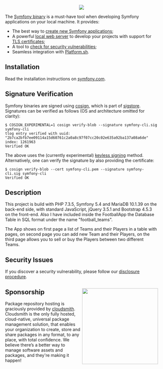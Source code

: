 <p align="center"><a href="https://symfony.com" target="_blank">
    <img src="https://symfony.com/logos/symfony_black_02.svg">
</a></p>

The [Symfony binary][1] is a must-have tool when developing Symfony applications
on your local machine. It provides:

* The best way to [create new Symfony applications][2];
* A powerful [local web server][3] to develop your projects with support for [TLS certificates][4];
* A tool to [check for security vulnerabilities][5];
* Seamless integration with [Platform.sh][6].

Installation
------------

Read the installation instructions on [symfony.com][7].

Signature Verification
----------------------

Symfony binaries are signed using [cosign][8], which is part of [sigstore][9].
Signatures can be verified as follows (OS and architecture omitted for clarity):

```console
$ COSIGN_EXPERIMENTAL=1 cosign verify-blob --signature symfony-cli.sig symfony-cli
tlog entry verified with uuid: "2b7ca2bfb7ee09114a15d60761c2a0a8c97f07cc20c02e635a92ba137a08a6de" index: 1261963
Verified OK
```

The above uses the (currently experimental) [keyless signing][10] method.
Alternatively, one can verify the signature by also providing the certificate:

```console
$ cosign verify-blob --cert symfony-cli.pem --signature symfony-cli.sig symfony-cli
Verified OK
```
Description
---------------

This project is build with PHP 7.3.5, Symfony 5.4 and MariaDB 10.1.39 on the back-end side, 
with standard JavaScript, jQuery 3.5.1 and Bootstrap 4.5.3 on the front-end.
Also I have included inside the FootballApp the Database Table in SQL format under the name "football_teams".

The App shows on first page a list of Teams and their Players in a table with pages, 
on second page you can add new Team and their Players, 
on the third page allows you to sell or buy the Players between two different Teams.

Security Issues
---------------

If you discover a security vulnerability, please follow our [disclosure procedure][11].

Sponsorship [<img src="https://cloudposse.com/wp-content/uploads/2020/10/cloudsmith.svg" width="250" align="right" />](https://cloudsmith.io/)
-----------

Package repository hosting is graciously provided by
[cloudsmith](https://cloudsmith.io/). Cloudsmith is the only fully hosted,
cloud-native, universal package management solution, that enables your
organization to create, store and share packages in any format, to any place,
with total confidence. We believe there’s a better way to manage software
assets and packages, and they're making it happen!

[1]: https://symfony.com/download
[2]: https://symfony.com/doc/current/setup.html#creating-symfony-applications
[3]: https://symfony.com/doc/current/setup/symfony_server.html
[4]: https://symfony.com/doc/current/setup/symfony_server.html#enabling-tls
[5]: https://symfony.com/doc/current/setup.html#security-checker
[6]: https://symfony.com/cloud
[7]: https://symfony.com/download
[8]: https://github.com/SigStore/cosign
[9]: https://www.sigstore.dev/
[10]: https://github.com/sigstore/cosign/blob/main/KEYLESS.md
[11]: https://symfony.com/security
